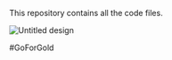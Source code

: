 This repository contains all the code files. 


![Untitled design](https://github.com/devrev-high/Final_Code/assets/93129101/0423ba6c-263c-45e9-b039-6fd2b00494aa)

#GoForGold
